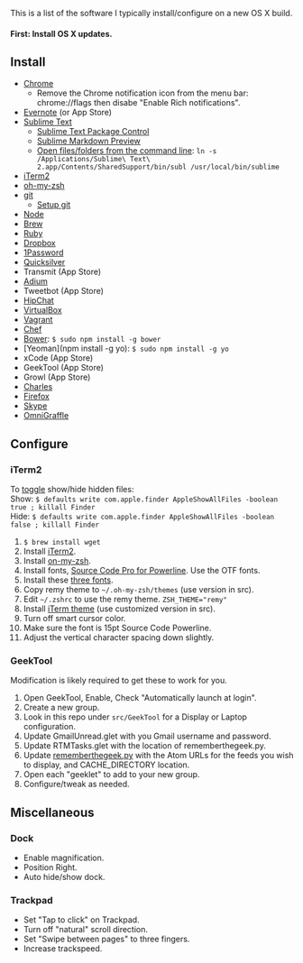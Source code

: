 This is a list of the software I typically install/configure on a new OS X build. 

#### First: Install OS X updates. 

## Install 

* [Chrome](http://google.com/chrome)
	* Remove the Chrome notification icon from the menu bar: chrome://flags then disabe "Enable Rich notifications".
* [Evernote](http://evernote.com/download) (or App Store)
* [Sublime Text](http://www.sublimetext.com/2)
	* [Sublime Text Package Control](https://sublime.wbond.net/installation)
	* [Sublime Markdown Preview](https://github.com/revolunet/sublimetext-markdown-preview#installation-)
	* [Open files/folders from the command line](https://gist.github.com/artero/1236170): `ln -s /Applications/Sublime\ Text\ 2.app/Contents/SharedSupport/bin/subl /usr/local/bin/sublime`
* [iTerm2](http://www.iterm2.com/)
* [oh-my-zsh](https://github.com/robbyrussell/oh-my-zsh)
* [git](http://git-scm.com/download/mac)
	* [Setup git](http://help.github.com/articles/set-up-git)
* [Node](http://nodejs.org)
* [Brew](http://brew.sh/)
* [Ruby](https://www.ruby-lang.org/en/installation/#homebrew)
* [Dropbox](http://www.dropbox.com)
* [1Password](https://agilebits.com/onepassword)
* [Quicksilver](http://qsapp.com/)
* Transmit (App Store)
* [Adium](https://adium.im/)
* Tweetbot (App Store)
* [HipChat](https://www.hipchat.com/)
* [VirtualBox](https://www.virtualbox.org/wiki/Downloads)
* [Vagrant](http://www.vagrantup.com/downloads.html)
* [Chef](http://www.getchef.com/chef/install/)
* [Bower](http://bower.io/): `$ sudo npm install -g bower`
* [Yeoman](npm install -g yo): `$ sudo npm install -g yo`
* xCode (App Store)
* GeekTool (App Store)
* Growl (App Store)
* [Charles](http://www.charlesproxy.com/)
* [Firefox](http://www.mozilla.org/en-US/firefox/new/)
* [Skype](http://www.skype.com/)
* [OmniGraffle](http://www.omnigroup.com/omnigraffle)

## Configure

### iTerm2

To [toggle](http://coolestguidesontheplanet.com/show-hidden-library-and-user-library-folder-in-osx/) show/hide hidden files:  
Show: `$ defaults write com.apple.finder AppleShowAllFiles -boolean true ; killall Finder`  
Hide: `$ defaults write com.apple.finder AppleShowAllFiles -boolean false ; killall Finder`

1. `$ brew install wget`
2. Install [iTerm2](http://www.iterm2.com/).
3. Install [on-my-zsh](https://github.com/robbyrussell/oh-my-zsh).
4. Install fonts, [Source Code Pro for Powerline](https://github.com/Lokaltog/powerline-fonts/tree/master/SourceCodePro). Use the OTF fonts. 
5. Install these [three fonts](https://gist.github.com/qrush/1595572).
6. Copy remy theme to `~/.oh-my-zsh/themes` (use version in src).
7. Edit `~/.zshrc` to use the remy theme. `ZSH_THEME="remy"`
8. Install [iTerm theme](https://github.com/altercation/solarized/tree/master/iterm2-colors-solarized) (use customized version in src).
9. Turn off smart cursor color. 
10. Make sure the font is 15pt Source Code Powerline.
11. Adjust the vertical character spacing down slightly. 

### GeekTool

Modification is likely required to get these to work for you.

1. Open GeekTool, Enable, Check "Automatically launch at login". 
2. Create a new group.
3. Look in this repo under `src/GeekTool` for a Display or Laptop configuration. 
4. Update GmailUnread.glet with you Gmail username and password. 
5. Update RTMTasks.glet with the location of rememberthegeek.py.
6. Update [rememberthegeek.py](https://github.com/smenzer/geektool/blob/master/rememberthegeek.py) with the Atom URLs for the feeds you wish to display, and CACHE_DIRECTORY location.
7. Open each "geeklet" to add to your new group. 
8. Configure/tweak as needed.


## Miscellaneous

### Dock
* Enable magnification.
* Position Right.
* Auto hide/show dock.

### Trackpad
* Set "Tap to click" on Trackpad. 
* Turn off "natural" scroll direction.
* Set "Swipe between pages" to three fingers. 
* Increase trackspeed. 
